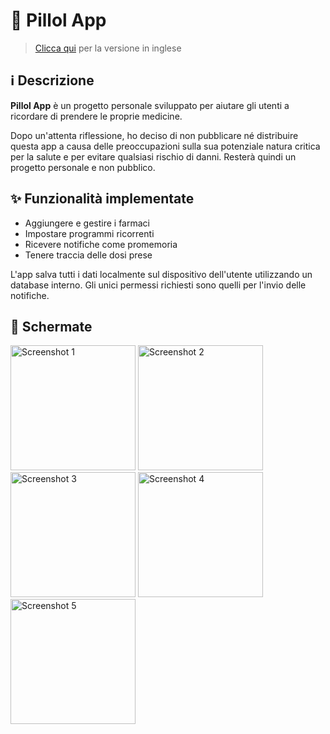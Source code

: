 # 💊 Pillol App

> [Clicca qui](README.md) per la versione in inglese

## ℹ️ Descrizione

**Pillol App** è un progetto personale sviluppato per aiutare gli utenti a ricordare di prendere le proprie medicine.

Dopo un'attenta riflessione, ho deciso di non pubblicare né distribuire questa app a causa delle preoccupazioni sulla sua potenziale natura critica per la salute e per evitare qualsiasi rischio di danni. Resterà quindi un progetto personale e non pubblico.

## ✨ Funzionalità implementate

- Aggiungere e gestire i farmaci
- Impostare programmi ricorrenti
- Ricevere notifiche come promemoria
- Tenere traccia delle dosi prese

L'app salva tutti i dati localmente sul dispositivo dell'utente utilizzando un database interno. Gli unici permessi richiesti sono quelli per l'invio delle notifiche.

## 📱 Schermate

<div display="flex" flex-direction="column">
  <img src="https://github.com/simdlg/pillol-app-support/blob/main/imgs/screenshots/it/screenshot-1.png" alt="Screenshot 1" width="200px" />
  <img src="https://github.com/simdlg/pillol-app-support/blob/main/imgs/screenshots/it/screenshot-2.png" alt="Screenshot 2" width="200px" />
  <img src="https://github.com/simdlg/pillol-app-support/blob/main/imgs/screenshots/it/screenshot-3.png" alt="Screenshot 3" width="200px" />
  <img src="https://github.com/simdlg/pillol-app-support/blob/main/imgs/screenshots/it/screenshot-4.png" alt="Screenshot 4" width="200px" />
  <img src="https://github.com/simdlg/pillol-app-support/blob/main/imgs/screenshots/en/screenshot-5.png" alt="Screenshot 5" width="200px" />
</div>
